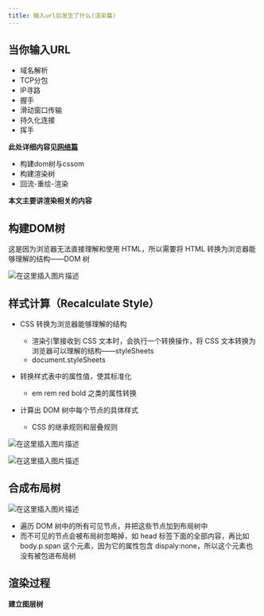 ```yaml
---
title: 输入url后发生了什么(渲染篇)
---
```


## 当你输入URL

* 域名解析
* TCP分包
* IP寻路
* 握手
* 滑动窗口传输
* 持久化连接
* 挥手

**此处详细内容见[网络篇](https://top.wsmpage.cn:8848/basis/%E7%BD%91%E7%BB%9C/%E8%BE%93%E5%85%A5url%E5%90%8E%E5%8F%91%E7%94%9F%E4%BA%86%E4%BB%80%E4%B9%88(%E7%BD%91%E7%BB%9C%E7%AF%87).html)**

* 构建dom树与cssom
* 构建渲染树
* 回流-重绘-渲染

**本文主要讲渲染相关的内容**


## 构建DOM树

这是因为浏览器无法直接理解和使用 HTML，所以需要将 HTML 转换为浏览器能够理解的结构——DOM 树

![在这里插入图片描述](https://img-blog.csdnimg.cn/20200326092448102.png?x-oss-process=image/watermark,type_ZmFuZ3poZW5naGVpdGk,shadow_10,text_aHR0cHM6Ly9ibG9nLmNzZG4ubmV0L3dlaXhpbl80MzA2OTAxOA==,size_16,color_FFFFFF,t_70)


## 样式计算（Recalculate Style）

* CSS 转换为浏览器能够理解的结构
  * 渲染引擎接收到 CSS 文本时，会执行一个转换操作，将 CSS 文本转换为浏览器可以理解的结构——styleSheets
  * document.styleSheets

* 转换样式表中的属性值，使其标准化
  * em rem red bold 之类的属性转换 

* 计算出 DOM 树中每个节点的具体样式
  * CSS 的继承规则和层叠规则 


![在这里插入图片描述](https://img-blog.csdnimg.cn/20200326092951270.png?x-oss-process=image/watermark,type_ZmFuZ3poZW5naGVpdGk,shadow_10,text_aHR0cHM6Ly9ibG9nLmNzZG4ubmV0L3dlaXhpbl80MzA2OTAxOA==,size_16,color_FFFFFF,t_70)


![在这里插入图片描述](https://img-blog.csdnimg.cn/20200326093947833.png?x-oss-process=image/watermark,type_ZmFuZ3poZW5naGVpdGk,shadow_10,text_aHR0cHM6Ly9ibG9nLmNzZG4ubmV0L3dlaXhpbl80MzA2OTAxOA==,size_16,color_FFFFFF,t_70)


## 合成布局树

![在这里插入图片描述](https://img-blog.csdnimg.cn/20200326095258373.png?x-oss-process=image/watermark,type_ZmFuZ3poZW5naGVpdGk,shadow_10,text_aHR0cHM6Ly9ibG9nLmNzZG4ubmV0L3dlaXhpbl80MzA2OTAxOA==,size_16,color_FFFFFF,t_70)

* 遍历 DOM 树中的所有可见节点，并把这些节点加到布局树中
* 而不可见的节点会被布局树忽略掉，如 head 标签下面的全部内容，再比如 body.p.span 这个元素，因为它的属性包含 dispaly:none，所以这个元素也没有被包进布局树


## 渲染过程

**建立图层树**





